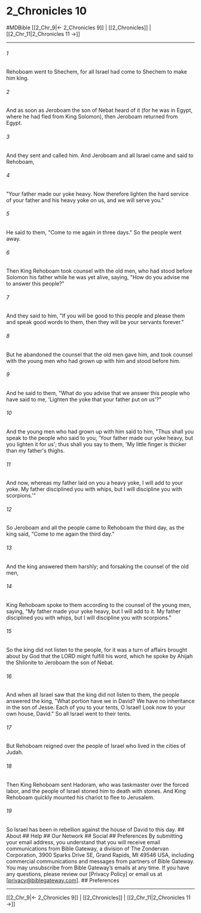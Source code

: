 # 2_Chronicles 10
#MDBible
[[2_Chr_9|← 2_Chronicles 9]] | [[2_Chronicles]] | [[2_Chr_11|2_Chronicles 11 →]]

***


###### 1 
Rehoboam went to Shechem, for all Israel had come to Shechem to make him king. 

###### 2 
And as soon as Jeroboam the son of Nebat heard of it (for he was in Egypt, where he had fled from King Solomon), then Jeroboam returned from Egypt. 

###### 3 
And they sent and called him. And Jeroboam and all Israel came and said to Rehoboam, 

###### 4 
"Your father made our yoke heavy. Now therefore lighten the hard service of your father and his heavy yoke on us, and we will serve you." 

###### 5 
He said to them, "Come to me again in three days." So the people went away. 

###### 6 
Then King Rehoboam took counsel with the old men, who had stood before Solomon his father while he was yet alive, saying, "How do you advise me to answer this people?" 

###### 7 
And they said to him, "If you will be good to this people and please them and speak good words to them, then they will be your servants forever." 

###### 8 
But he abandoned the counsel that the old men gave him, and took counsel with the young men who had grown up with him and stood before him. 

###### 9 
And he said to them, "What do you advise that we answer this people who have said to me, 'Lighten the yoke that your father put on us'?" 

###### 10 
And the young men who had grown up with him said to him, "Thus shall you speak to the people who said to you, 'Your father made our yoke heavy, but you lighten it for us'; thus shall you say to them, 'My little finger is thicker than my father's thighs. 

###### 11 
And now, whereas my father laid on you a heavy yoke, I will add to your yoke. My father disciplined you with whips, but I will discipline you with scorpions.'" 

###### 12 
So Jeroboam and all the people came to Rehoboam the third day, as the king said, "Come to me again the third day." 

###### 13 
And the king answered them harshly; and forsaking the counsel of the old men, 

###### 14 
King Rehoboam spoke to them according to the counsel of the young men, saying, "My father made your yoke heavy, but I will add to it. My father disciplined you with whips, but I will discipline you with scorpions." 

###### 15 
So the king did not listen to the people, for it was a turn of affairs brought about by God that the LORD might fulfill his word, which he spoke by Ahijah the Shilonite to Jeroboam the son of Nebat. 

###### 16 
And when all Israel saw that the king did not listen to them, the people answered the king, "What portion have we in David? We have no inheritance in the son of Jesse. Each of you to your tents, O Israel! Look now to your own house, David." So all Israel went to their tents. 

###### 17 
But Rehoboam reigned over the people of Israel who lived in the cities of Judah. 

###### 18 
Then King Rehoboam sent Hadoram, who was taskmaster over the forced labor, and the people of Israel stoned him to death with stones. And King Rehoboam quickly mounted his chariot to flee to Jerusalem. 

###### 19 
So Israel has been in rebellion against the house of David to this day. ## About ## Help ## Our Network ## Social ## Preferences By submitting your email address, you understand that you will receive email communications from Bible Gateway, a division of The Zondervan Corporation, 3900 Sparks Drive SE, Grand Rapids, MI 49546 USA, including commercial communications and messages from partners of Bible Gateway. You may unsubscribe from Bible Gateway&rsquo;s emails at any time. If you have any questions, please review our [Privacy Policy] or email us at [privacy@biblegateway.com]. ## Preferences

***

[[2_Chr_9|← 2_Chronicles 9]] | [[2_Chronicles]] | [[2_Chr_11|2_Chronicles 11 →]]
